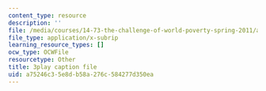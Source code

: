```yaml
---
content_type: resource
description: ''
file: /media/courses/14-73-the-challenge-of-world-poverty-spring-2011/a75246c35e8db58a276c584277d350ea_GdHqomimt8c.srt
file_type: application/x-subrip
learning_resource_types: []
ocw_type: OCWFile
resourcetype: Other
title: 3play caption file
uid: a75246c3-5e8d-b58a-276c-584277d350ea
---
```

